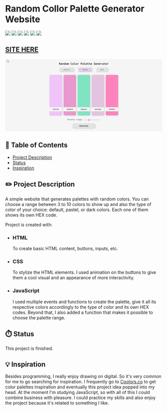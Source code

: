 # Random Collor Palette Generator Website

![](https://img.shields.io/github/forks/isabdch/random-color-palette-generator?color=%23dcbaff&style=for-the-badge)
![](https://img.shields.io/github/languages/count/isabdch/random-color-palette-generator?color=%23dcbaff&style=for-the-badge)
![](https://img.shields.io/github/repo-size/isabdch/random-color-palette-generator?color=%23dcbaff&style=for-the-badge)
![](https://img.shields.io/github/issues/isabdch/random-color-palette-generator?color=%23dcbaff&style=for-the-badge)
![](https://img.shields.io/github/stars/isabdch/random-color-palette-generator?color=%23dcbaff&style=for-the-badge)
![](https://img.shields.io/github/license/isabdch/random-color-palette-generator?color=%23dcbaff&style=for-the-badge)

 ## [SITE HERE](https://isabdch.github.io/random-color-palette-generator/)
![](images/color-palette.png)

## 📖 Table of Contents

- [Project Description](#project-description)
- [Status](#status)
- [Inspiration](#inspiration)

## ✏️ Project Description

A simple website that generates palettes with random colors. You can choose a range between 3 to 10 colors to show up and also the type of color of your choice: default, pastel, or dark colors. Each one of them shows its own HEX code.

Project is created with:

- ### HTML

  To create basic HTML content, buttons, inputs, etc.

- ### CSS

  To stylize the HTML elements. I used animation on the buttons to give them a cool visual and an appearance of more interactivity.

- ### JavaScript

  I used multiple events and functions to create the palette, give it all its respective colors accordingly to the type of color and its own HEX codes. Beyond that, I also added a function that makes it possible to choose the palette range.

## ⏱️ Status

This project is finished.

## 💡 Inspiration

Besides programming, I really enjoy drawing on digital. So it's very common for me to go searching for inspiration. I frequently go to [Coolors.co](https://coolors.co/) to get color palettes inspiration and eventually this project idea popped into my head. At the moment I'm studying JavaScript, so with all of this I could combine business with pleasure. I could practice my skills and also enjoy the project because it's related to something I like.
